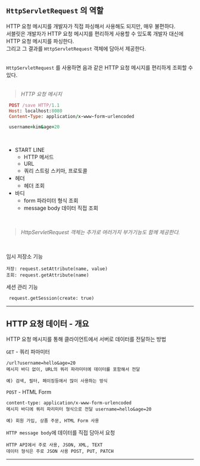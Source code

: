 ## `HttpServletRequest` 의 역할 <br>


HTTP 요청 메시지를 개발자가 직접 파싱해서 사용해도 되지만, 매우 불편하다. <br>
서블릿은 개발자가 HTTP 요청 메시지를 편리하게 사용할 수 있도록 개발자 대신에 HTTP 요청 메시지를 파싱한다. <br>
그리고 그 결과를 `HttpServletRequest` 객체에 담아서 제공한다. <br><br>

`HttpServletRequest` 를 사용하면 음과 같은 HTTP 요청 메시지를 편리하게 조회할 수 있다. <br><br>

>*HTTP 요청 메시지*
```ruby
 POST /save HTTP/1.1
 Host: localhost:8080
 Content-Type: application/x-www-form-urlencoded

 username=kim&age=20
```
<br>

- START LINE
  - HTTP 메서드
  - URL
  - 쿼리 스트링 스키마, 프로토콜
- 헤더
  - 헤더 조회
- 바디
  - form 파라미터 형식 조회
  - message body 데이터 직접 조회

<br>

>*HttpServletRequest 객체는 추가로 여러가지 부가기능도 함께 제공한다.* 
<br>

 임시 저장소 기능
  ```
  저장: request.setAttribute(name, value)
  조회: request.getAttribute(name)
  ```
  세션 관리 기능
  ```
   request.getSession(create: true)
  ```

<hr>

## HTTP 요청 데이터 - 개요 <br>
HTTP 요청 메시지를 통해 클라이언트에서 서버로 데이터를 전달하는 방법

`GET` - 쿼리 파마미터
 ```
/url?username=hello&age=20
메시지 바디 없이, URL의 쿼리 파라미터에 데이터를 포함해서 전달

예) 검색, 필터, 페이징등에서 많이 사용하는 방식
```

`POST` - HTML Form
```
content-type: application/x-www-form-urlencoded
메시지 바디에 쿼리 파리미터 형식으로 전달 username=hello&age=20

예) 회원 가입, 상품 주문, HTML Form 사용
```

`HTTP message body`에  데이터를 직접 담아서 요청
```
HTTP API에서 주로 사용, JSON, XML, TEXT
데이터 형식은 주로 JSON 사용 POST, PUT, PATCH
```

<hr>


